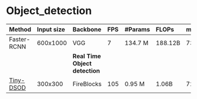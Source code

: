 # Object_detection


|Method       | Input size| Backbone   | FPS | #Params | FLOPs   | mAP(%)|  Venue    |
|:---         | :---      | :---       |:--- | :---    |:---     |:---   |  :---     |
|Faster-RCNN  | 600x1000  | VGG        | 7   | 134.7 M | 188.12B | 73.2  |           | 
| ||**Real Time Object detection**  |
|[Tiny-DSOD](https://arxiv.org/abs/1807.11013) | 300x300   | FireBlocks | 105 | 0.95 M  | 1.06B   | 72.1  | [BMVC 2018](http://bmvc2018.org/contents/papers/0145.pdf) |
